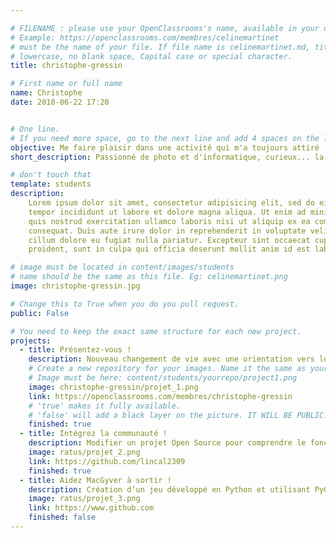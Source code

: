 ```yaml
---

# FILENAME : please use your OpenClassrooms's name, available in your url.
# Example: https://openclassrooms.com/membres/celinemartinet
# must be the name of your file. If file name is celinemartinet.md, title is celinemartinet.
# lowercase, no blank space, Capital case or special character.
title: christophe-gressin

# First name or full name
name: Christophe
date: 2018-06-22 17:20


# One line.
# If you need more space, go to the next line and add 4 spaces on the left, as in 'description'.
objective: Me faire plaisir dans une activité qui m'a toujours attiré : le développement web.
short_description: Passionné de photo et d'informatique, curieux... la photo est mon métier, je souhaite le compléter avec du développement.

# don't touch that
template: students
description:
    Lorem ipsum dolor sit amet, consectetur adipisicing elit, sed do eiusmod
    tempor incididunt ut labore et dolore magna aliqua. Ut enim ad minim veniam,
    quis nostrud exercitation ullamco laboris nisi ut aliquip ex ea commodo
    consequat. Duis aute irure dolor in reprehenderit in voluptate velit esse
    cillum dolore eu fugiat nulla pariatur. Excepteur sint occaecat cupidatat non
    proident, sunt in culpa qui officia deserunt mollit anim id est laborum.

# image must be located in content/images/students
# name should be the same as this file. Eg: celinemartinet.png
image: christophe-gressin.jpg

# Change this to True when you do you pull request.
public: False

# You need to keep the exact same structure for each new project.
projects:
  - title: Présentez-vous !
    description: Nouveau changement de vie avec une orientation vers le développement web. Mon LinkedIn :  A venir
    # Create a new repository for your images. Name it the same as your nickname and profile picture.
    # Image must be here: content/students/yourrepo/project1.png
    image: christophe-gressin/projet_1.png
    link: https://openclassrooms.com/membres/christophe-gressin
    # 'true' makes it fully available.
    # 'false' will add a black layer on the picture. IT WILL BE PUBLIC!
    finished: true
  - title: Intégrez la communauté !
    description: Modifier un projet Open Source pour comprendre le fonctionnement de Git, de Github et des pull requests. 
    image: ratus/projet_2.png
    link: https://github.com/lincal2309
    finished: true
  - title: Aidez MacGyver à sortir !
    description: Création d’un jeu développé en Python et utilisant PyGame.
    image: ratus/projet_3.png
    link: https://www.github.com
    finished: false
---
```

